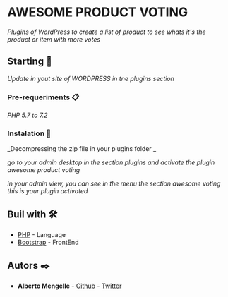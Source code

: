 # AWESOME PRODUCT VOTING

_Plugins of WordPress to create a list of product to see whats it's the product or item with more votes_

## Starting 🚀

_Update in yout site of WORDPRESS in tne plugins section_


### Pre-requeriments 📋

_PHP 5.7 to 7.2_


### Instalation 🔧

_Decompressing the zip file in your plugins folder \_

_go to your admin desktop in the section plugins and activate the plugin awesome product voting_

_in your admin view, you can see in the menu the section awesome voting this is your plugin activated_
## Buil with 🛠️


* [PHP](http://www.php.net/) - Language
* [Bootstrap](https://getbootstrap.com//) - FrontEnd

## Autors ✒️

* **Alberto Mengelle** - [Github](https://github.com/Korinho) - [Twitter](https://twitter.com/B_mengelle/)

